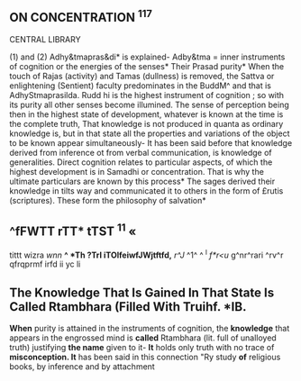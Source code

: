 ## ON CONCENTRATION <sup>117</sup>

CENTRAL LIBRARY

(1) and (2) Adhy&tmapras&di\* is explained- Adby&tma = inner instruments of cognition or the energies of the senses\* Their Prasad purity\* When the touch of Rajas (activity) and Tamas (dullness) is removed, the Sattva or enlightening (Sentient) faculty predominates in the BuddM^ and that is AdhyStmaprasilda. Rudd hi is the highest instrument of cognition ; so with its purity all other senses become illumined. The sense of perception being then in the highest state of development, whatever is known at the time is the complete truth, That knowledge is not produced in quanta as ordinary knowledge is, but in that state all the properties and variations of the object to be known appear simultaneously- It has been said before that knowledge derived from inference ot from verbal communication, is knowledge of generalities. Direct cognition relates to particular aspects, of which the highest development is in Samadhi or concentration. That is why the ultimate particulars are known by this process\* The sages derived their knowledge in tilts way and communicated it to others in the form of £rutis (scriptures). These form the philosophy of salvation\*

## ^fFWTT rTT\* tTST <sup>11</sup> «

tittt wizra *wnn* **^ \*Th ?TrI iTOlfeiwfJWjtftfd,** *r^J* ^1^ ^ <sup>l</sup> *f\*r<u* g^nr^rari ^rv^r qfrqprmf irfd ii yc li

## **The Knowledge That Is Gained In That State Is Called Rtambhara (Filled With Truihf. \*IB.**

**When** purity is attained in the instruments of cognition, the **knowledge** that appears in the engrossed mind is **called** Rtambhara (lit. full of unalloyed truth) justifying **the name** given to it- **It** holds only truth with no trace of **misconception. It** has been said in this connection "Ry study **of** religious books, by inference and by attachment
